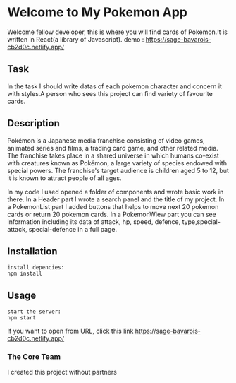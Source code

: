 # Welcome to My Pokemon App
Welcome fellow developer, this is where you will find cards of Pokemon.It is written in React(a library of Javascript).
demo : https://sage-bavarois-cb2d0c.netlify.app/
## Task
In the task I should write datas of each pokemon character and concern it with styles.A person who sees this project can find variety of favourite cards.

## Description
Pokémon is a Japanese media franchise consisting of video games, animated series and films, a trading card game, and other related media. The franchise takes place in a shared universe in which humans co-exist with creatures known as Pokémon, a large variety of species endowed with special powers. The franchise's target audience is children aged 5 to 12, but it is known to attract people of all ages.

In my code I used opened a folder of components and wrote basic work in there.
In a Header part I wrote a search panel and the title of my project.
In a PokemonList part I added buttons that helps to move next 20 pokemon cards or return 20 pokemon cards.
In a PokemonWiew part you can see information including its data of attack, hp, speed, defence, type,special-attack, special-defence in a full page.



## Installation
``````
install depencies:
npm install
``````
## Usage
```
start the server:
npm start
```
If you want to open from URL, click this link https://sage-bavarois-cb2d0c.netlify.app/  

### The Core Team
I created this project without partners
